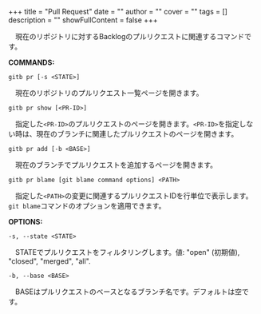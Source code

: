 +++
title = "Pull Request"
date = ""
author = ""
cover = ""
tags = []
description = ""
showFullContent = false
+++

&emsp;現在のリポジトリに対するBacklogのプルリクエストに関連するコマンドです。

__COMMANDS:__

`gitb pr [-s <STATE>]`

&emsp;現在のリポジトリのプルリクエスト一覧ページを開きます。

`gitb pr show [<PR-ID>]`

&emsp;指定した`<PR-ID>`のプルリクエストのページを開きます。`<PR-ID>`を指定しない時は、現在のブランチに関連したプルリクエストのページを開きます。

`gitb pr add [-b <BASE>]`

&emsp;現在のブランチでプルリクエストを追加するページを開きます。

`gitb pr blame [git blame command options] <PATH>`

&emsp;指定した`<PATH>`の変更に関連するプルリクエストIDを行単位で表示します。`git blame`コマンドのオプションを適用できます。

__OPTIONS:__

`-s, --state <STATE>`

&emsp;STATEでプルリクエストをフィルタリングします。値: "open" (初期値), "closed", "merged", "all".

`-b, --base <BASE>`

&emsp;BASEはプルリクエストのベースとなるブランチ名です。デフォルトは空です。